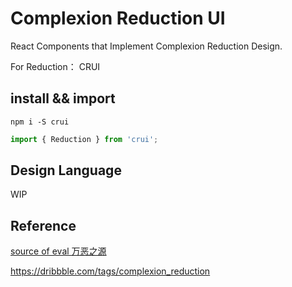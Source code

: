 # Complexion Reduction UI
React Components that Implement Complexion Reduction Design.  
  
For Reduction： CRUI

## install && import

```shell
npm i -S crui
```

```javascript
import { Reduction } from 'crui';
```

## Design Language

WIP

## Reference

[source of eval 万恶之源](https://medium.com/swarm-nyc/complexion-reduction-a-new-trend-in-mobile-design-cef033a0b978#.6zmhrzkya)

https://dribbble.com/tags/complexion_reduction
